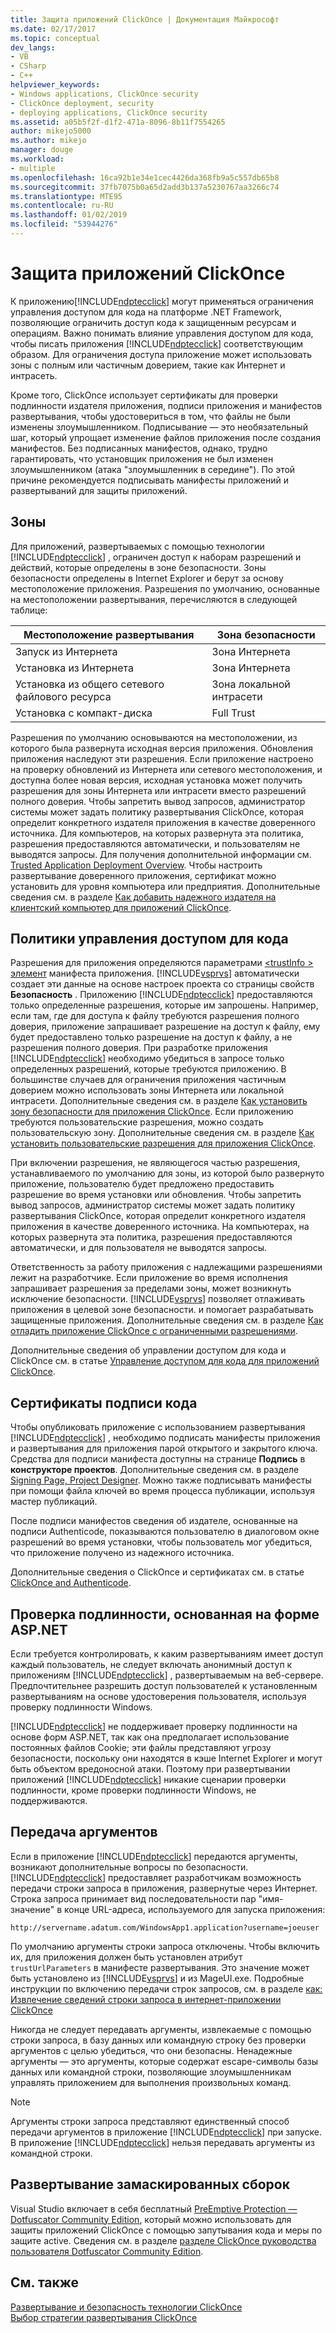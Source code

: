 ```yaml
---
title: Защита приложений ClickOnce | Документация Майкрософт
ms.date: 02/17/2017
ms.topic: conceptual
dev_langs:
- VB
- CSharp
- C++
helpviewer_keywords:
- Windows applications, ClickOnce security
- ClickOnce deployment, security
- deploying applications, ClickOnce security
ms.assetid: a05b5f2f-d1f2-471a-8096-8b11f7554265
author: mikejo5000
ms.author: mikejo
manager: douge
ms.workload:
- multiple
ms.openlocfilehash: 16ca92b1e34e1cec4426da368fb9a5c557db65b8
ms.sourcegitcommit: 37fb7075b0a65d2add3b137a5230767aa3266c74
ms.translationtype: MTE95
ms.contentlocale: ru-RU
ms.lasthandoff: 01/02/2019
ms.locfileid: "53944276"
---
```

# <a name="secure-clickonce-applications"></a>Защита приложений ClickOnce
К приложению[!INCLUDE[ndptecclick](../deployment/includes/ndptecclick_md.md)] могут применяться ограничения управления доступом для кода на платформе .NET Framework, позволяющие ограничить доступ кода к защищенным ресурсам и операциям. Важно понимать влияние управления доступом для кода, чтобы писать приложения [!INCLUDE[ndptecclick](../deployment/includes/ndptecclick_md.md)] соответствующим образом. Для ограничения доступа приложение может использовать зоны с полным или частичным доверием, такие как Интернет и интрасеть.  
  
 Кроме того, ClickOnce использует сертификаты для проверки подлинности издателя приложения, подписи приложения и манифестов развертывания, чтобы удостовериться в том, что файлы не были изменены злоумышленником. Подписывание — это необязательный шаг, который упрощает изменение файлов приложения после создания манифестов. Без подписанных манифестов, однако, трудно гарантировать, что установщик приложения не был изменен злоумышленником (атака "злоумышленник в середине"). По этой причине рекомендуется подписывать манифесты приложений и развертываний для защиты приложений.  
  
## <a name="zones"></a>Зоны  
 Для приложений, развертываемых с помощью технологии [!INCLUDE[ndptecclick](../deployment/includes/ndptecclick_md.md)] , ограничен доступ к наборам разрешений и действий, которые определены в зоне безопасности. Зоны безопасности определены в Internet Explorer и берут за основу местоположение приложения. Разрешения по умолчанию, основанные на местоположении развертывания, перечисляются в следующей таблице:  
  
|Местоположение развертывания|Зона безопасности|  
|-------------------------|-------------------|  
|Запуск из Интернета|Зона Интернета|  
|Установка из Интернета|Зона Интернета|  
|Установка из общего сетевого файлового ресурса|Зона локальной интрасети|  
|Установка с компакт-диска|Full Trust|  
  
 Разрешения по умолчанию основываются на местоположении, из которого была развернута исходная версия приложения. Обновления приложения наследуют эти разрешения. Если приложение настроено на проверку обновлений из Интернета или сетевого местоположения, и доступна более новая версия, исходная установка может получить разрешения для зоны Интернета или интрасети вместо разрешений полного доверия. Чтобы запретить вывод запросов, администратор системы может задать политику развертывания ClickOnce, которая определит конкретного издателя приложения в качестве доверенного источника. Для компьютеров, на которых развернута эта политика, разрешения предоставляются автоматически, и пользователям не выводятся запросы. Для получения дополнительной информации см. [Trusted Application Deployment Overview](../deployment/trusted-application-deployment-overview.md). Чтобы настроить развертывание доверенного приложения, сертификат можно установить для уровня компьютера или предприятия. Дополнительные сведения см. в разделе [Как добавить надежного издателя на клиентский компьютер для приложений ClickOnce](../deployment/how-to-add-a-trusted-publisher-to-a-client-computer-for-clickonce-applications.md).  
  
## <a name="code-access-security-policies"></a>Политики управления доступом для кода  
 Разрешения для приложения определяются параметрами [ \<trustInfo > элемент](../deployment/trustinfo-element-clickonce-application.md) манифеста приложения. [!INCLUDE[vsprvs](../code-quality/includes/vsprvs_md.md)] автоматически создает эти данные на основе настроек проекта со страницы свойств **Безопасность** . Приложению [!INCLUDE[ndptecclick](../deployment/includes/ndptecclick_md.md)] предоставляются только определенные разрешения, которые им запрошены. Например, если там, где для доступа к файлу требуются разрешения полного доверия, приложение запрашивает разрешение на доступ к файлу, ему будет предоставлено только разрешение на доступ к файлу, а не разрешения полного доверия. При разработке приложения [!INCLUDE[ndptecclick](../deployment/includes/ndptecclick_md.md)] необходимо убедиться в запросе только определенных разрешений, которые требуются приложению. В большинстве случаев для ограничения приложения частичным доверием можно использовать зоны Интернета или локальной интрасети. Дополнительные сведения см. в разделе [Как установить зону безопасности для приложения ClickOnce](../deployment/how-to-set-a-security-zone-for-a-clickonce-application.md). Если приложению требуются пользовательские разрешения, можно создать пользовательскую зону. Дополнительные сведения см. в разделе [Как установить пользовательские разрешения для приложения ClickOnce](../deployment/how-to-set-custom-permissions-for-a-clickonce-application.md).  
  
 При включении разрешения, не являющегося частью разрешения, устанавливаемого по умолчанию для зоны, из которой было развернуто приложение, пользователю будет предложено предоставить разрешение во время установки или обновления. Чтобы запретить вывод запросов, администратор системы может задать политику развертывания ClickOnce, которая определит конкретного издателя приложения в качестве доверенного источника. На компьютерах, на которых развернута эта политика, разрешения предоставляются автоматически, и для пользователя не выводятся запросы.  
  
 Ответственность за работу приложения с надлежащими разрешениями лежит на разработчике. Если приложение во время исполнения запрашивает разрешения за пределами зоны, может возникнуть исключение безопасности. [!INCLUDE[vsprvs](../code-quality/includes/vsprvs_md.md)] позволяет отлаживать приложения в целевой зоне безопасности. и помогает разрабатывать защищенные приложения. Дополнительные сведения см. в разделе [Как отладить приложение ClickOnce с ограниченными разрешениями](../deployment/how-to-debug-a-clickonce-application-with-restricted-permissions.md).  
  
 Дополнительные сведения об управлении доступом для кода и ClickOnce см. в статье [Управление доступом для кода для приложений ClickOnce](../deployment/code-access-security-for-clickonce-applications.md).  
  
## <a name="code-signing-certificates"></a>Сертификаты подписи кода  
 Чтобы опубликовать приложение с использованием развертывания [!INCLUDE[ndptecclick](../deployment/includes/ndptecclick_md.md)] , необходимо подписать манифесты приложения и развертывания для приложения парой открытого и закрытого ключа. Средства для подписи манифеста доступны на странице **Подпись** в **конструкторе проектов**. Дополнительные сведения см. в разделе [Signing Page, Project Designer](../ide/reference/signing-page-project-designer.md). Можно также подписывать манифесты при помощи файла ключей во время процесса публикации, используя мастер публикаций.  
  
 После подписи манифестов сведения об издателе, основанные на подписи Authenticode, показываются пользователю в диалоговом окне разрешений во время установки, чтобы пользователь мог убедиться, что приложение получено из надежного источника.  
  
 Дополнительные сведения о ClickOnce и сертификатах см. в статье [ClickOnce and Authenticode](../deployment/clickonce-and-authenticode.md).  
  
## <a name="aspnet-form-based-authentication"></a>Проверка подлинности, основанная на форме ASP.NET  
 Если требуется контролировать, к каким развертываниям имеет доступ каждый пользователь, не следует включать анонимный доступ к приложениям [!INCLUDE[ndptecclick](../deployment/includes/ndptecclick_md.md)] , развертываемым на веб-сервере. Предпочтительнее разрешить доступ пользователей к установленным развертываниям на основе удостоверения пользователя, используя проверку подлинности Windows.  
  
 [!INCLUDE[ndptecclick](../deployment/includes/ndptecclick_md.md)] не поддерживает проверку подлинности на основе форм ASP.NET, так как она предполагает использование постоянных файлов Cookie; эти файлы представляют угрозу безопасности, поскольку они находятся в кэше Internet Explorer и могут быть объектом вредоносной атаки. Поэтому при развертывании приложений [!INCLUDE[ndptecclick](../deployment/includes/ndptecclick_md.md)] никакие сценарии проверки подлинности, кроме проверки подлинности Windows, не поддерживаются.  
  
## <a name="pass-arguments"></a>Передача аргументов  
 Если в приложение [!INCLUDE[ndptecclick](../deployment/includes/ndptecclick_md.md)] передаются аргументы, возникают дополнительные вопросы по безопасности. [!INCLUDE[ndptecclick](../deployment/includes/ndptecclick_md.md)] предоставляет разработчикам возможность передачи строки запроса в приложения, развернутые через Интернет. Строка запроса принимает вид последовательности пар "имя-значение" в конце URL-адреса, используемого для запуска приложения:  
  
 `http://servername.adatum.com/WindowsApp1.application?username=joeuser`  
  
 По умолчанию аргументы строки запроса отключены. Чтобы включить их, для приложения должен быть установлен атрибут `trustUrlParameters` в манифесте развертывания. Это значение может быть установлено из [!INCLUDE[vsprvs](../code-quality/includes/vsprvs_md.md)] и из MageUI.exe. Подробные инструкции по включению передачи строк запросов, см. в разделе [как: Извлечение сведений строки запроса в интернет-приложении ClickOnce](../deployment/how-to-retrieve-query-string-information-in-an-online-clickonce-application.md)  
  
 Никогда не следует передавать аргументы, извлекаемые с помощью строки запроса, в базу данных или командную строку без проверки аргументов с целью убедиться, что они безопасны. Ненадежные аргументы — это аргументы, которые содержат escape-символы базы данных или командной строки, позволяющие злоумышленникам управлять приложением для выполнения произвольных команд.  
  
> [!NOTE]
>  Аргументы строки запроса представляют единственный способ передачи аргументов в приложение [!INCLUDE[ndptecclick](../deployment/includes/ndptecclick_md.md)] при запуске. В приложение [!INCLUDE[ndptecclick](../deployment/includes/ndptecclick_md.md)] нельзя передавать аргументы из командной строки.  
  
## <a name="deploying-obfuscated-assemblies"></a>Развертывание замаскированных сборок  
 Visual Studio включает в себя бесплатный [PreEmptive Protection — Dotfuscator Community Edition](../ide/dotfuscator/index.md), который можно использовать для защиты приложений ClickOnce с помощью запутывания кода и меры по защите active.  Сведения см. в разделе [разделе ClickOnce руководства пользователя Dotfuscator Community Edition](https://www.preemptive.com/dotfuscator/ce/docs/help/5.27/advanced_clickonce.html).

## <a name="see-also"></a>См. также  
 [Развертывание и безопасность технологии ClickOnce](../deployment/clickonce-security-and-deployment.md)   
 [Выбор стратегии развертывания ClickOnce](../deployment/choosing-a-clickonce-deployment-strategy.md)